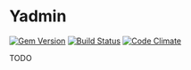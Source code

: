 # Yadmin

[![Gem Version](https://img.shields.io/gem/v/yadmin.svg)][gem]
[![Build Status](https://img.shields.io/travis/scaint/yadmin.svg)][travis]
[![Code Climate](https://img.shields.io/codeclimate/github/scaint/yadmin.svg)][codeclimate]

[gem]: https://rubygems.org/gems/yadmin
[travis]: http://travis-ci.org/scaint/yadmin
[codeclimate]: https://codeclimate.com/github/scaint/yadmin

TODO
